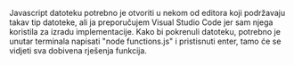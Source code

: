 Javascript datoteku potrebno je otvoriti u nekom od editora koji podržavaju takav tip datoteke, ali ja preporučujem Visual Studio Code jer sam njega koristila za izradu implementacije.
Kako bi pokrenuli datoteku, potrebno je unutar terminala napisati "node functions.js" i pristisnuti enter, tamo će se vidjeti sva dobivena rješenja funkcija. 
